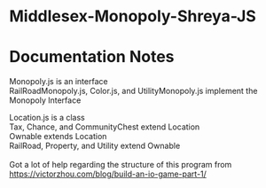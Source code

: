 # Middlesex-Monopoly-Shreya-JS
Documentation Notes
=======
Monopoly.js is an interface <br>
RailRoadMonopoly.js, Color.js, and UtilityMonopoly.js implement the Monopoly Interface<br>

Location.js is a class <br>
Tax, Chance, and CommunityChest extend Location<br>
Ownable extends Location<br>
RailRoad, Property, and Utility extend Ownable<br><br>
Got a lot of help regarding the structure of this program from https://victorzhou.com/blog/build-an-io-game-part-1/
